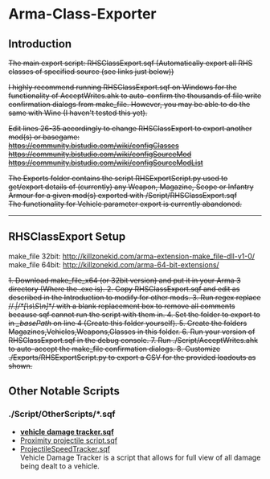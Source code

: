 # Arma-Class-Exporter
## Introduction
~~The main export script: RHSClassExport.sqf (Automatically export all RHS classes of specified source (see links just below))~~

~~I highly recommend running RHSClassExport.sqf on Windows for the functionality of AcceptWrites.ahk to auto-confirm the thousands of file write confirmation dialogs from make_file. However, you may be able to do the same with Wine (I haven't tested this yet).~~

~~Edit lines 26-35 accordingly to change RHSClassExport to export another mod(s) or basegame:<br>
https://community.bistudio.com/wiki/configClasses<br>
https://community.bistudio.com/wiki/configSourceMod<br>
https://community.bistudio.com/wiki/configSourceModList<br>~~

~~The Exports folder contains the script RHSExportScript.py used to get/export details of (currently) any Weapon, Magazine, Scope or Infantry Armour for a given mod(s) exported with /Script/RHSClassExport.sqf<br>
The functionality for Vehicle parameter export is currently abandoned.~~

-----
## RHSClassExport Setup
make_file 32bit: http://killzonekid.com/arma-extension-make_file-dll-v1-0/<br>
make_file 64bit: http://killzonekid.com/arma-64-bit-extensions/<br>

~~1. Download make_file_x64 (or 32bit version) and put it in your Arma 3 directory (Where the .exe is).
2. Copy RHSClassExport.sqf and edit as described in the Introduction to modify for other mods.
3. Run regex replace //.*|/\*[\s\S\n]*\*/ with a blank replacement box to remove all comments because sqf cannot run the script with them in.
4. Set the folder to export to in *\_basePath* on line 4 (Create this folder yourself).
5. Create the folders Magazines,Vehicles,Weapons,Glasses in this folder.
6. Run your version of RHSClassExport.sqf in the debug console.
7. Run ./Script/AcceptWrites.ahk to auto-accept the make_file confirmation dialogs.
8. Customize ./Exports/RHSExportScript.py to export a CSV for the provided loadouts as shown.~~

## Other Notable Scripts
### ./Script/OtherScripts/*.sqf
- [**vehicle damage tracker.sqf**](https://github.com/lukegotjellyfish/Arma-Class-Exporter/blob/master/Script/OtherScripts/vehicle%20damage%20tracker.sqf)
- [Proximity projectile script.sqf](https://github.com/lukegotjellyfish/Arma-Class-Exporter/blob/master/Script/OtherScripts/Proximity%20projectile%20script.sqf)
- [ProjectileSpeedTracker.sqf](https://github.com/lukegotjellyfish/Arma-Class-Exporter/blob/master/Script/OtherScripts/ProjectileSpeedTracker.sqf)
<br>Vehicle Damage Tracker is a script that allows for full view of all damage being dealt to a vehicle.
